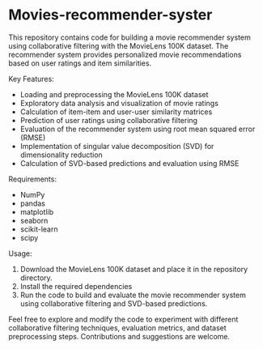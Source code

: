 # Movies-recommender-syster
This repository contains code for building a movie recommender system using collaborative filtering with the MovieLens 100K dataset. The recommender system provides personalized movie recommendations based on user ratings and item similarities. 

Key Features:
- Loading and preprocessing the MovieLens 100K dataset
- Exploratory data analysis and visualization of movie ratings
- Calculation of item-item and user-user similarity matrices
- Prediction of user ratings using collaborative filtering
- Evaluation of the recommender system using root mean squared error (RMSE)
- Implementation of singular value decomposition (SVD) for dimensionality reduction
- Calculation of SVD-based predictions and evaluation using RMSE

Requirements:
- NumPy
- pandas
- matplotlib
- seaborn
- scikit-learn
- scipy

Usage:
1. Download the MovieLens 100K dataset and place it in the repository directory.
2. Install the required dependencies 
3. Run the code to build and evaluate the movie recommender system using collaborative filtering and SVD-based predictions.

Feel free to explore and modify the code to experiment with different collaborative filtering techniques, evaluation metrics, and dataset preprocessing steps. Contributions and suggestions are welcome.



